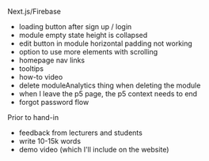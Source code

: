 
Next.js/Firebase
- loading button after sign up / login
- module empty state height is collapsed
- edit button in module horizontal padding not working
- option to use more elements with scrolling
- homepage nav links
- tooltips
- how-to video
- delete moduleAnalytics thing when deleting the module
- when I leave the p5 page, the p5 context needs to end
- forgot password flow

Prior to hand-in
- feedback from lecturers and students
- write 10-15k words
- demo video (which I'll include on the website)